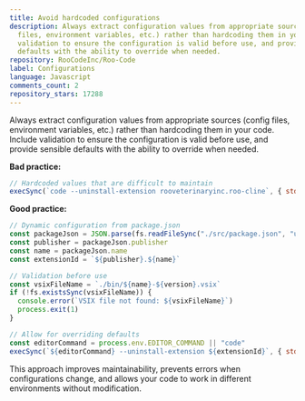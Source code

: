 ```yaml
---
title: Avoid hardcoded configurations
description: Always extract configuration values from appropriate sources (config
  files, environment variables, etc.) rather than hardcoding them in your code. Include
  validation to ensure the configuration is valid before use, and provide sensible
  defaults with the ability to override when needed.
repository: RooCodeInc/Roo-Code
label: Configurations
language: Javascript
comments_count: 2
repository_stars: 17288
---
```


Always extract configuration values from appropriate sources (config files, environment variables, etc.) rather than hardcoding them in your code. Include validation to ensure the configuration is valid before use, and provide sensible defaults with the ability to override when needed.

**Bad practice:**
```javascript
// Hardcoded values that are difficult to maintain
execSync(`code --uninstall-extension rooveterinaryinc.roo-cline`, { stdio: "inherit" })
```

**Good practice:**
```javascript
// Dynamic configuration from package.json
const packageJson = JSON.parse(fs.readFileSync("./src/package.json", "utf-8"))
const publisher = packageJson.publisher
const name = packageJson.name
const extensionId = `${publisher}.${name}`

// Validation before use
const vsixFileName = `./bin/${name}-${version}.vsix`
if (!fs.existsSync(vsixFileName)) {
  console.error(`VSIX file not found: ${vsixFileName}`)
  process.exit(1)
}

// Allow for overriding defaults
const editorCommand = process.env.EDITOR_COMMAND || "code"
execSync(`${editorCommand} --uninstall-extension ${extensionId}`, { stdio: "inherit" })
```

This approach improves maintainability, prevents errors when configurations change, and allows your code to work in different environments without modification.